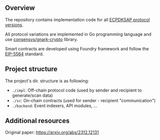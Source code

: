 ## Overview

The repository contains implementation code for all [ECPDKSAP protocol versions](./docs).

All protocol variations are implemented in Go programming language and use [consensys/gnark-crypto](https://github.com/Consensys/gnark-crypto) library.

Smart contracts are developed using Foundry framework and follow the [EIP-5564](https://eips.ethereum.org/EIPS/eip-5564) standard.

## Project structure

The project's dir. structure is as following:

- `./impl`: Off-chain protocol code (used by sender and recipient to generate/scan data)
- `./sc`: On-chain contracts (used for sender - recipient "communication")
- `./backend`: Event indexers, API modules, ...

## Additional resources

Original paper: https://arxiv.org/abs/2312.12131
